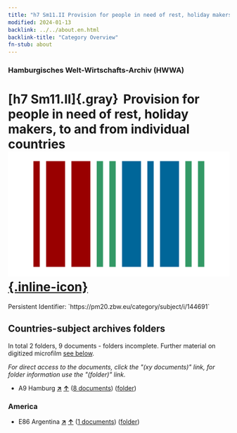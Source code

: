 ```yaml
---
title: "h7 Sm11.II Provision for people in need of rest, holiday makers, to and from individual countries"
modified: 2024-01-13
backlink: ../../about.en.html
backlink-title: "Category Overview"
fn-stub: about
---
```


### Hamburgisches Welt-Wirtschafts-Archiv (HWWA)

# [h7 Sm11.II]{.gray}&#8201; Provision for people in need of rest, holiday makers, to and from individual countries &#160; [![Wikidata](/images/Wikidata-logo.svg "Wikidata"){.inline-icon}](http://www.wikidata.org/entity/Q104700125)

<div class="hint">Persistent Identifier: `https://pm20.zbw.eu/category/subject/i/144691`</div>







## Countries-subject archives folders







In total 2 folders, 9 documents - folders incomplete. Further material on digitized microfilm [see below](#filmsections).

_For direct access to the documents, click the "(xy documents)" link, for folder information use the "(folder)" link._


- A9 Hamburg [**&nearr;**](../../../geo/i/140905/about.en.html "Hamburg (all folders)") [**&uarr;**](../../../geo/about.en.html#A9 "Country category system") (<a href="https://pm20.zbw.eu/iiifview/folder/sh/140905,144691" title="about: Hamburg : Provision for people in need of rest, holiday makers, to and from individual countries" target="_blank">8 documents</a>) ([folder](../../../../folder/sh/1409xx/140905/1446xx/144691/about.en.html))

### America

- E86 Argentina [**&nearr;**](../../../geo/i/141692/about.en.html "Argentina (all folders)") [**&uarr;**](../../../geo/about.en.html#E86 "Country category system") (<a href="https://pm20.zbw.eu/iiifview/folder/sh/141692,144691" title="about: Argentina : Provision for people in need of rest, holiday makers, to and from individual countries" target="_blank">1 documents</a>) ([folder](../../../../folder/sh/1416xx/141692/1446xx/144691/about.en.html))



<a id="filmsections" />













